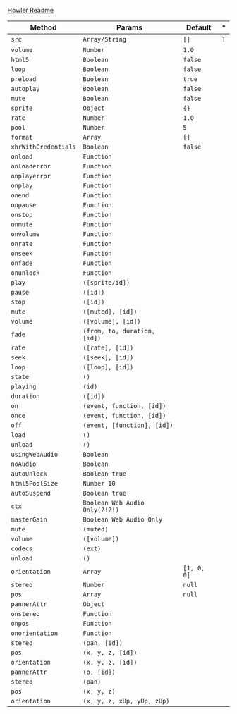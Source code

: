 [Howler Readme](https://github.com/goldfire/howler.js#documentation)

|Method              |Params            |  Default  |*  
|--------------------|---------------   |-----------|-|
|`src`               |`Array/String`    |`[]`       |T|
|`volume`            |`Number`          |`1.0`      | |
|`html5`             |`Boolean`         |`false`    | |
|`loop`              |`Boolean`         |`false`    | |
|`preload`           |`Boolean`         |`true`     | |
|`autoplay`          |`Boolean`         |`false`    | |
|`mute`              |`Boolean`         |`false`    | |
|`sprite`            |`Object`          |`{}`       | |
|`rate`              |`Number`          |`1.0`      | |
|`pool`              |`Number`          |`5`        | |
|`format`            |`Array`           |`[]`       | |
|`xhrWithCredentials`|`Boolean`         |`false`    | |
|`onload`            |`Function`        |           | |
|`onloaderror`       |`Function`        |           | |
|`onplayerror`       |`Function`        |           | |
|`onplay`            |`Function`        |           | |
|`onend`             |`Function`        |           | |
|`onpause`           |`Function`        |           | |
|`onstop`            |`Function`        |           | |
|`onmute`            |`Function`        |           | |
|`onvolume`          |`Function`        |           | |
|`onrate`            |`Function`        |           | |
|`onseek`            |`Function`        |           | |
|`onfade`            |`Function`        |           | |
|`onunlock`          |`Function`        |           | |
|`play`              |`([sprite/id])`   |           | |
|`pause`             |`([id])`          |           | |
|`stop`              |`([id])`          |           | |
|`mute`              |`([muted], [id])` |           | |
|`volume`            |`([volume], [id])`|           | |
|`fade`              |`(from, to, duration, [id])`| | |
|`rate`              |`([rate], [id])`  |           | |
|`seek`              |`([seek], [id])`  |           | |
|`loop`              |`([loop], [id])`  |           | |
|`state`             |`()`              |           | |
|`playing`           |`(id)`            |           | |
|`duration`          |`([id])`          |           | |
|`on`                |`(event, function, [id])`|    | |
|`once`              |`(event, function, [id])`|    | |
|`off`               |`(event, [function], [id])`|  | |
|`load`              |`()`              |           | |
|`unload`            |`()`              |           | |
|`usingWebAudio`     |`Boolean`         |           | |
|`noAudio`           |`Boolean`         |           | |
|`autoUnlock`        |`Boolean true`    |           | |
|`html5PoolSize`     |`Number 10`       |           | |
|`autoSuspend`       |`Boolean true`    |           | |
|`ctx`               |`Boolean Web Audio Only(?!?!)`|||
|`masterGain`        |`Boolean Web Audio Only`      |||
|`mute`              |`(muted)`         |           | |
|`volume`            |`([volume])`      |           | |
|`codecs`            |`(ext)`           |           | |
|`unload`            |`()`              |           | |
|`orientation`       |`Array`           |`[1, 0, 0]`| |
|`stereo`            |`Number`          |`null`     | |
|`pos`               |`Array`           |`null`     | |
|`pannerAttr`        |`Object`          |           | |
|`onstereo`          |`Function`        |           | |
|`onpos`             |`Function`        |           | |
|`onorientation`     |`Function`        |           | |
|`stereo`            |`(pan, [id])`     |           | |
|`pos`               |`(x, y, z, [id])` |           | |
|`orientation`       |`(x, y, z, [id])` |           | |
|`pannerAttr`        |`(o, [id])`       |           | |
|`stereo`            |`(pan)`           |           | |
|`pos`               |`(x, y, z)`       |           | |
|`orientation`       |`(x, y, z, xUp, yUp, zUp)`|   | ||
